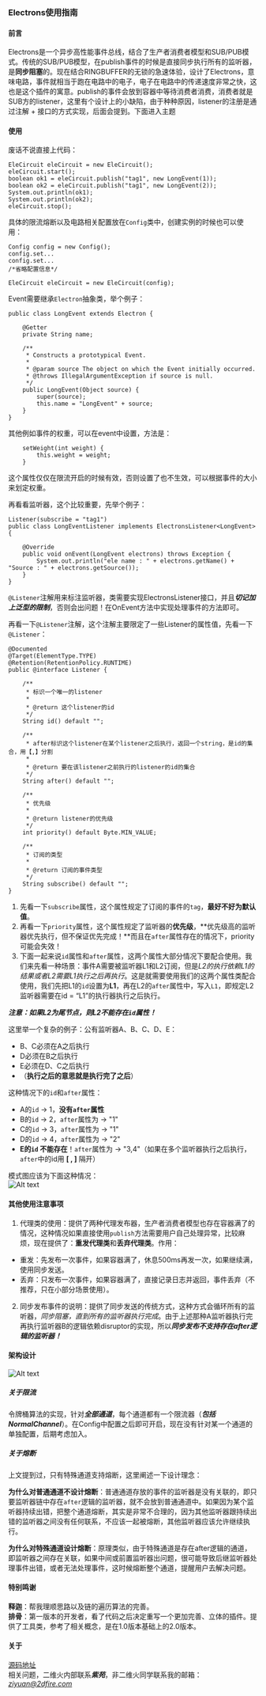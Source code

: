 ### Electrons使用指南

#### 前言<br/>
Electrons是一个异步高性能事件总线，结合了生产者消费者模型和SUB/PUB模式。传统的SUB/PUB模型，在publish事件的时候是直接同步执行所有的监听器，是**同步阻塞**的。现在结合RINGBUFFER的无锁的急速体验，设计了Electrons，意味电路，事件就相当于跑在电路中的电子，电子在电路中的传递速度非常之快，这也是这个插件的寓意。publish的事件会放到容器中等待消费者消费，消费者就是SUB方的listener，这里有个设计上的小缺陷，由于种种原因，listener的注册是通过注解 + 接口的方式实现，后面会提到。下面进入主题<br/>

#### 使用<br/>
废话不说直接上代码：<br/>

```
EleCircuit eleCircuit = new EleCircuit();
eleCircuit.start();
boolean ok1 = eleCircuit.publish("tag1", new LongEvent(1));
boolean ok2 = eleCircuit.publish("tag1", new LongEvent(2));
System.out.println(ok1);
System.out.println(ok2);
eleCircuit.stop();
```

具体的限流熔断以及电路相关配置放在`Config`类中，创建实例的时候也可以使用：<br/>

```
Config config = new Config();
config.set...
config.set...
/*省略配置信息*/

EleCircuit eleCircuit = new EleCircuit(config);
```

Event需要继承`Electron`抽象类，举个例子：<br/>

```
public class LongEvent extends Electron {

    @Getter
    private String name;

    /**
     * Constructs a prototypical Event.
     *
     * @param source The object on which the Event initially occurred.
     * @throws IllegalArgumentException if source is null.
     */
    public LongEvent(Object source) {
        super(source);
        this.name = "LongEvent" + source;
    }
}
```

其他例如事件的权重，可以在event中设置，方法是：<br/>

```
    setWeight(int weight) {
        this.weight = weight;
    }
```

这个属性仅仅在限流开启的时候有效，否则设置了也不生效，可以根据事件的大小来划定权重。<br/>

再看看监听器，这个比较重要，先举个例子：<br/>

```
Listener(subscribe = "tag1")
public class LongEventListener implements ElectronsListener<LongEvent> {

    @Override
    public void onEvent(LongEvent electrons) throws Exception {
        System.out.println("ele name : " + electrons.getName() + "Source : " + electrons.getSource());
    }
}
```
`@Listener`注解用来标注监听器，类需要实现ElectronsListener接口，并且***切记加上泛型的限制***，否则会出问题！在OnEvent方法中实现处理事件的方法即可。<br/>

再看一下`@Listener`注解，这个注解主要限定了一些Listener的属性值，先看一下`@Listener`：<br/>

```
@Documented
@Target(ElementType.TYPE)
@Retention(RetentionPolicy.RUNTIME)
public @interface Listener {

    /**
     * 标识一个唯一的listener
     *
     * @return 这个listener的id
     */
    String id() default "";

    /**
     * after标识这个listener在某个listener之后执行，返回一个string，是id的集合，用【,】分割
     *
     * @return 要在该listener之前执行的listener的id的集合
     */
    String after() default "";

    /**
     * 优先级
     *
     * @return listener的优先级
     */
    int priority() default Byte.MIN_VALUE;

    /**
     * 订阅的类型
     *
     * @return 订阅的事件类型
     */
    String subscribe() default "";
}
```

1. 先看一下`subscribe`属性，这个属性规定了订阅的事件的`tag`，**最好不好为默认值**。<br/>
2. 再看一下`priority`属性，这个属性规定了监听器的**优先级**，**优先级高的监听器优先执行，但不保证优先完成！**而且在`after`属性存在的情况下，priority可能会失效！<br/>
3. 下面一起来说`id`属性和`after`属性，这两个属性大部分情况下要配合使用。我们来先看一种场景：事件A需要被监听器L1和L2订阅，但是*L2的执行依赖L1的结果或者L2需要L1执行之后再执行*。这是就需要使用我们的这两个属性类配合使用，我们先把L1的`id`设置为**L1**，再在L2的`after`属性中，写入`L1`，即规定L2监听器需要在id = “L1”的执行器执行之后执行。<br/>

***注意：如果L2为尾节点，则L2不能存在`id`属性！***<br/>

这里举一个复杂的例子：公有监听器A、B、C、D、E：<br/>
* B、C必须在A之后执行<br/>
* D必须在B之后执行<br/>
* E必须在D、C之后执行<br/>
* （**执行之后的意思就是执行完了之后**）<br/>

这种情况下的`id`和`after`属性：<br/>
* A的`id` -> 1，**没有`after`属性**<br/>
* B的`id` -> 2，`after`属性为 -> "1"<br/>
* C的`id` -> 3，`after`属性为 -> "1"<br/>
* D的`id` -> 4，`after`属性为 -> "2"<br/>
* **E的`id` 不能存在**！`after`属性为 -> "3,4"（如果在多个监听器执行之后执行，`after`中的id用 **[ , ]** 隔开）<br/>

模式图应该为下面这种情况：<br/>
![Alt text](./监听器模型图.png)
<br/>

#### 其他使用注意事项<br/>
1. 代理类的使用：提供了两种代理发布器，生产者消费者模型也存在容器满了的情况，这种情况如果直接使用`publish`方法需要用户自己处理异常，比较麻烦，现在提供了：**重发代理类**和**丢弃代理类**。作用：<br/>
* 重发：先发布一次事件，如果容器满了，休息500ms再发一次，如果继续满，使用同步发送。<br/>
* 丢弃：只发布一次事件，如果容器满了，直接记录日志并返回，事件丢弃（不推荐，只在小部分场景使用）。<br/>
2. 同步发布事件的说明：提供了同步发送的传统方式，这种方式会循环所有的监听器，*同步阻塞，直到所有的监听器执行完成*。由于上述那种A监听器执行完再执行监听器B的逻辑依赖disruptor的实现，所以***同步发布不支持存在after逻辑的监听器！***<br/>

#### 架构设计<br/>
![Alt text](./electrons架构图.png)
<br/>

##### 关于限流<br/>
令牌桶算法的实现，针对***全部通道***，每个通道都有一个限流器（***包括NormalChannel***）。在Config中配置之后即可开启，现在没有针对某一个通道的单独配置，后期考虑加入。<br/>

##### 关于熔断<br/>
上文提到过，只有特殊通道支持熔断，这里阐述一下设计理念：<br/>

**为什么对普通通道不设计熔断**：普通通道存放的事件的监听器是没有关联的，即只要监听器链中存在`after`逻辑的监听器，就不会放到普通通道中。如果因为某个监听器持续出错，把整个通道熔断，其实是非常不合理的，因为其他监听器跟持续出错的监听器之间没有任何联系，不应该一起被熔断，其他监听器应该允许继续执行。<br/>

**为什么对特殊通道设计熔断**：原理类似，由于特殊通道是存在after逻辑的通道，即监听器之间存在关联，如果中间或前置监听器出问题，很可能导致后继监听器处理事件出错，或者无法处理事件，这时候熔断整个通道，提醒用户去解决问题。<br/>

#### 特别鸣谢<br/>
**释迦**：帮我理顺思路以及链的遍历算法的完善。<br/>
**排骨**：第一版本的开发者，看了代码之后决定重写一个更加完善、立体的插件。提供了工具类，参考了相关概念，是在1.0版本基础上的2.0版本。<br/>

#### 关于<br/>
[源码地址](https://github.com/carryxyh/Electrons)<br/>
相关问题，二维火内部联系***紫苑***，非二维火同学联系我的邮箱：*ziyuan@2dfire.com*<br/>
